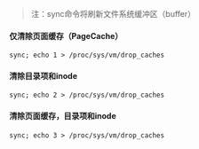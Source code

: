 > 注：sync命令将刷新文件系统缓冲区（buffer）

#### 仅清除页面缓存（PageCache）
```
sync; echo 1 > /proc/sys/vm/drop_caches       
```

#### 清除目录项和inode
```
sync; echo 2 > /proc/sys/vm/drop_caches       
```

#### 清除页面缓存，目录项和inode
```
sync; echo 3 > /proc/sys/vm/drop_caches 
```
